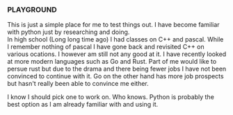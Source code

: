 ### PLAYGROUND

This is just a simple place for me to test things out.  I have become familiar with python just by researching and doing.  
In high school (Long long time ago) I had classes on C++ and pascal.  While I remember nothing of pascal I have gone
back and revisited C++ on various ocations.  I however am still not any good at it.  I have recently looked at more
modern languages such as Go and Rust.  Part of me would like to persue rust but due to the drama and there being fewer
jobs I have not been convinced to continue with it.  Go on the other hand has more job prospects but hasn't really
been able to convince me either.  

I know I should pick one to work on.  Who knows.  Python is probably the best option as I am already familiar with and
using it. 
